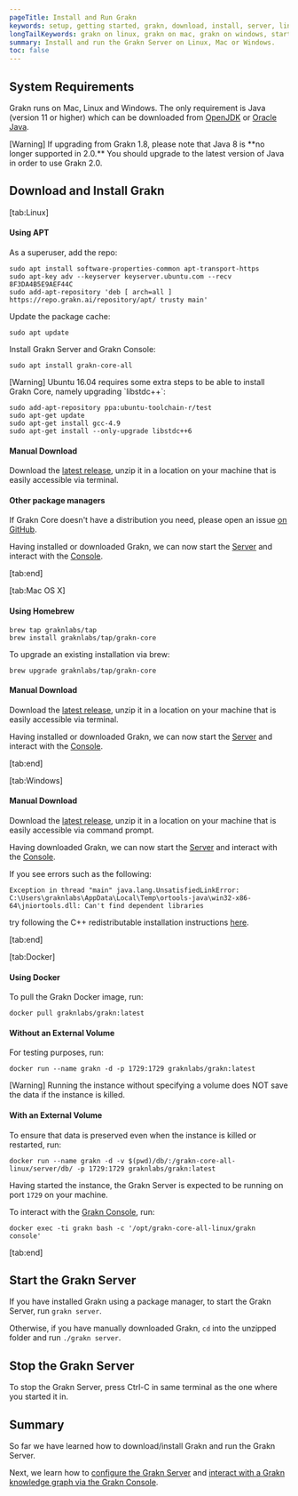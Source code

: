 ```yaml
---
pageTitle: Install and Run Grakn
keywords: setup, getting started, grakn, download, install, server, linux, mac, windows, docker
longTailKeywords: grakn on linux, grakn on mac, grakn on windows, start grakn server
summary: Install and run the Grakn Server on Linux, Mac or Windows.
toc: false
---
```


## System Requirements
Grakn runs on Mac, Linux and Windows. The only requirement is Java (version 11 or higher) which can be downloaded from [OpenJDK](http://openjdk.java.net/install/) or [Oracle Java](https://www.oracle.com/java/technologies/javase-jdk15-downloads.html).

<div class="note">
[Warning]
If upgrading from Grakn 1.8, please note that Java 8 is **no longer supported in 2.0.** You should upgrade to the latest version of Java in order to use Grakn 2.0.
</div>

## Download and Install Grakn

<div class="tabs light">
[tab:Linux]

#### Using APT

As a superuser, add the repo:
```
sudo apt install software-properties-common apt-transport-https
sudo apt-key adv --keyserver keyserver.ubuntu.com --recv 8F3DA4B5E9AEF44C
sudo add-apt-repository 'deb [ arch=all ] https://repo.grakn.ai/repository/apt/ trusty main'
```

Update the package cache:
```
sudo apt update
```

Install Grakn Server and Grakn Console:
```
sudo apt install grakn-core-all
```

<div class="note">
[Warning]
Ubuntu 16.04 requires some extra steps to be able to install Grakn Core, namely upgrading `libstdc++`:

```
sudo add-apt-repository ppa:ubuntu-toolchain-r/test
sudo apt-get update
sudo apt-get install gcc-4.9
sudo apt-get install --only-upgrade libstdc++6
```
</div>

#### Manual Download

Download the [latest release](https://github.com/graknlabs/grakn/releases), unzip it in a location on your machine that is easily accessible via terminal.

#### Other package managers

If Grakn Core doesn't have a distribution you need, please open an issue [on GitHub](https://github.com/graknlabs/grakn/issues).


Having installed or downloaded Grakn, we can now start the [Server](#start-the-grakn-server) and interact with the [Console](../02-console/01-console.md).

[tab:end]

[tab:Mac OS X]

#### Using Homebrew
```
brew tap graknlabs/tap
brew install graknlabs/tap/grakn-core
```

To upgrade an existing installation via brew:
```
brew upgrade graknlabs/tap/grakn-core
```

#### Manual Download
Download the [latest release](https://github.com/graknlabs/grakn/releases), unzip it in a location on your machine that is easily accessible via terminal.

Having installed or downloaded Grakn, we can now start the [Server](#start-the-grakn-server) and interact with the [Console](../02-console/01-console.md).

[tab:end]

[tab:Windows]

#### Manual Download
Download the [latest release](https://github.com/graknlabs/grakn/releases), unzip it in a location on your machine that is easily accessible via command prompt.

Having downloaded Grakn, we can now start the [Server](#start-the-grakn-server) and interact with the [Console](../02-console/01-console.md).

If you see errors such as the following:
```
Exception in thread "main" java.lang.UnsatisfiedLinkError: 
C:\Users\graknlabs\AppData\Local\Temp\ortools-java\win32-x86-64\jniortools.dll: Can't find dependent libraries
```
try following the C++ redistributable installation instructions [here](https://developers.google.com/optimization/install/python/windows#microsoft-visual-c-redistributable).

[tab:end]


[tab:Docker]

#### Using Docker

To pull the Grakn Docker image, run:

```
docker pull graknlabs/grakn:latest
```

#### Without an External Volume

For testing purposes, run:
```
docker run --name grakn -d -p 1729:1729 graknlabs/grakn:latest
```

<div class="note">
[Warning]
Running the instance without specifying a volume does NOT save the data if the instance is killed.
</div>

#### With an External Volume

To ensure that data is preserved even when the instance is killed or restarted, run:

```
docker run --name grakn -d -v $(pwd)/db/:/grakn-core-all-linux/server/db/ -p 1729:1729 graknlabs/grakn:latest
```

Having started the instance, the Grakn Server is expected to be running on port `1729` on your machine.

To interact with the [Grakn Console](../02-console/01-console.md), run:

```
docker exec -ti grakn bash -c '/opt/grakn-core-all-linux/grakn console'
```
[tab:end]
</div>

## Start the Grakn Server
If you have installed Grakn using a package manager, to start the Grakn Server, run `grakn server`.

Otherwise, if you have manually downloaded Grakn, `cd` into the unzipped folder and run `./grakn server`.

## Stop the Grakn Server
To stop the Grakn Server, press Ctrl-C in same terminal as the one where you started it in.


## Summary
So far we have learned how to download/install Grakn and run the Grakn Server.

Next, we learn how to [configure the Grakn Server](../01-running-grakn/03-configuration.md) and [interact with a Grakn knowledge graph via the Grakn Console](../02-console/01-console.md).
